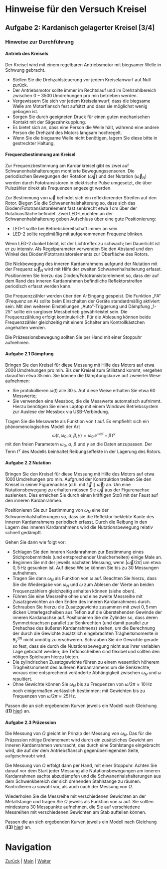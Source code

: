 # Hinweise für den Versuch Kreisel

## Aufgabe 2: Kardanisch gelagerter Kreisel [3/4]

### Hinweise zur Durchführung

#### Antrieb des Kreisels

Der Kreisel wird mit einem regelbaren Antriebsmotor mit biegsamer Welle in Schwung gebracht. 

- Stellen Sie die Drehzahlsteuerung vor jedem Kreiselanwurf auf Null zurück. 
- Der Antriebsmotor sollte immer im Rechtslauf und im Drehzahlbereich zwischen $0-3500\,\text{Umdrehungen pro min}$ betrieben werden. 
- Vergewissern Sie sich vor jedem Kreiselanwurf, dass die biegsame Welle am Motorflansch fest aufsitzt und dass sie möglichst wenig gebogen
  ist. 
- Sorgen Sie durch geeigneten Druck für einen guten mechanischen Kontakt mit der Sägezahnkupplung.
- Es bietet sich an, dass eine Person die Welle hält, während eine andere Person die Drehzahl des Motors langsam hochregelt. 
- Wenn Sie die biegsame Welle nicht benötigen, lagern Sie diese bitte in gestreckter Haltung.

#### Frequenzbestimmung am Kreisel

Zur Frequenzbestimmung am Kardankreisel gibt es zwei auf Schwanenhalshalterungen montierte Bewegungssensoren. Die periodischen Bewegungen der Rotation ($\vec{\omega}$) und der Nutation ($\vec{\omega}_{N}$) werden durch Fototransistoren in elektrische Pulse umgesetzt, die über Pulszähler direkt als Frequenzen angezeigt werden. 

Zur Bestimmung von $\vec{\omega}$ befindet sich ein reflektierender Streifen auf den Rotor. Biegen Sie die Schwanenhalshalterung so, dass sich das Dioden/Fototransistorelement fast senkrecht etwa $1\,\mathrm{cm}$ über der Rotationsfläche befindet. Zwei LED-Leuchten an der Schwanenhalshalterung geben Aufschluss über eine gute Positionierung:

- LED-1 sollte bei Betriebsbereitschaft immer an sein.
- LED-2 sollte regelmäßig mit aufgenommenen Frequenz blinken. 

Wenn LED-2 dunkel bleibt, ist der Lichtreflex zu schwach; bei Dauerlicht ist er zu intensiv. Als Regelparameter verwenden Sie den Abstand und den Winkel
des Dioden/Fototransistorelements zur Oberfläche des Rotors.

Die Nickbewegung des inneren Kardanrahmens aufgrund der Nutation mit der Frequenz $\vec{\omega}_{N}$ wird mit Hilfe der zweiten Schwanenhalhalterung erfasst. Positionieren Sie hierzu das Dioden/Fototransistorelement so, dass der auf dem Rand des inneren Kardanrahmen befindliche Reflektorstreifen periodisch erfasst werden kann. 

Die Frequenzzähler werden über den A-Eingang gespeist. Die Funktion „FA“ (Frequenz an A) sollte beim Einschalten der Geräte standardmäßig aktiviert sein. Mit den weiteren Einstellungen „Auto“-Triggerung und Dämpfung „1-25“ sollte ein sorgloser Messbetrieb gewährleistet sein. Die Frequenzzählung erfolgt kontinuierlich. Für die Ablesung können beide Frequenzzähler gleichzeitig mit
einem Schalter am Kontrollkästchen angehalten werden.

Die Präzessionsbewegung sollten Sie per Hand mit einer Stoppuhr aufnehmen.

#### Aufgabe 2.1 Dämpfung

Bringen Sie den Kreisel für diese Messung mit Hilfe des Motors auf etwa $2000\,\text{Umdrehungen pro min}$. Bis der Kreisel zum Stillstand kommt, vergehen daraufhin etwa $35\,\mathrm{min}$. Sie können die Dämpfungskurve auf zweierlei Wese aufnehmen: 

- Sie protokollieren $\omega(t)$ alle $30\,\mathrm{s}$. Auf diese Weise erhalten Sie etwa 60 Messwerte;
- Sie verwenden eine Messbox, die die Messwerte automatisch aufnimmt. Hierzu benötigen Sie einen Laptop mit einem Windows Betriebssystem zur Auslese der Messbox via USB-Verbindung.

Tragen Sie die Messwerte als Funktion von $t$ auf. Es empfiehlt sich ein phänomenologisches Modell der Art
$$
\begin{equation*}
\omega(t, \omega_{0}, \alpha, \beta, \gamma) = \omega_{0}\,e^{-\alpha\,t} + \beta\,t^{\gamma}
\end{equation*}
$$
mit den freien Parametern $\omega_{0}$, $\alpha$, $\beta$ und $\gamma$ an die Daten anzupassen. Der Term $t^{\gamma}$ des Modells beinhaltet Reibungseffekte in der Lagerung des Rotors. 

#### Aufgabe 2.2 Nutation

Bringen Sie den Kreisel für diese Messung mit Hilfe des Motors auf etwa $1000\,\text{Umdrehungen pro min}$. Aufgrund der Konstruktion treiben Sie den Kreisel in seiner Figurenachse (d.h. mit $\vec{L}\parallel\vec{\omega}$) an.  Um eine Nutationsbewegung zu erhalten müssen Sie $\vec{\omega}$ aus der Figurenachse auslenken. Dies erreichen Sie durch einen kräftigen Stoß mit der Faust auf den inneren Kardanrahmen. 

Positionieren Sie zur Bestimmung von $\omega_{N}$ eine der Schwanenhalshalterungen so, dass sie die Reflektor-beklebte Kante des inneren Kardanrahmens periodisch erfasst. Durch die Reibung in den Lagern des inneren Kardanrahmens wird die Nutationsbewegung relativ schnell gedämpft. 

Gehen Sie dann wie folgt vor:

- Schlagen Sie den inneren Kardanrahmen zur Bestimmung eines Stichprobenmittels (und entsprechender Unsicherheiten) einige Male an. 
- Beginnen Sie mit der jeweils nächsten Messung, wenn $|\vec{\omega}/2\pi|$ um etwa $0,5\,\mathrm{Hz}$ gesunken ist. Auf diese Weise können Sie bis zu 30 Messungen aufnehmen. 
- Tragen Sie dann $\omega_{N}$ als Funktion von $\omega$ auf. Beachten Sie hierzu, dass Sie die Wiedergabe von $\omega_{N}$ und $\omega$ zum Ablesen der Werte an beiden Frequenzzählern gleichzeitig anhalten können (siehe oben).
- Führen Sie eine Messreihe ohne und eine zweite Messreihe mit Zusatzgewichten an den Enden des inneren Kardanrahmens durch. 
- Schrauben Sie hierzu die Zusatzgewichte zusammen mit zwei $0,5\,\mathrm{mm}$ dicken Unterlegscheiben aus Teflon auf die überstehenden Gewinde der inneren Kardanachse auf. Positionieren Sie die Zylinder so, dass deren Symmetrieachsen parallel zur Senkrechten (und damit parallel zur Drehachse des äußeren Kardanrahmens) stehen, um die Berechnung der durch die Gewichte zusätzlich eingebrachten Trägheitsmomente in $\theta_{x}^{(a)}$ nicht unnötig zu erschweren. Schrauben Sie die Gewichte gerade so fest, dass sie durch die Nutationsbewegung nicht aus ihrer variablen Lage gebracht werden; die Teflonscheiben sind flexibel und sollten den nötigen Spielraum hierzu bieten.
- Die zylindrischen Zusatzgewichte führen zu einem wesentlich höherem Trägheitsmoment des äußeren Kardanrahmens um die Senkrechte, woraus eine entsprechend veränderte Abhängigkeit zwischen $\omega_{N}$ und $\omega$ resultiert. 
- Ohne Gewichte können Sie $\omega_{N}$ bis zu Frequenzen von $\omega/2\pi\approx 10\,\mathrm{Hz}$ noch einigermaßen verlässlich bestimmen; mit Gewichten bis zu Frequenzen von $\omega/2\pi\approx 25\,\mathrm{Hz}$.

Passen die an sich ergebenden Kurven jeweils ein Modell nach Gleichung (**(1)** [hier](https://gitlab.kit.edu/kit/etp-lehre/p1-praktikum/students/-/blob/main/Kreisel/doc/Hinweise-Aufgabe-2-a.md)) an. 

#### Aufgabe 2.3 Präzession

Die Messung von $\Omega$ gleicht im Prinzip der Messung von $\omega_{N}$. Das für die Präzession nötige Drehmoment wird durch ein zusätzliches Gewicht am inneren Kardanrahmen verursacht, das durch eine Stahlstange eingebracht wird, die auf der dem Antriebsflansch gegenüberliegenden Seite, aufgeschraubt wird. 

Die Messung von $\Omega$ erfolgt dann per Hand, mit einer Stoppuhr. Achten Sie darauf vor dem Start jeder Messung alle Nutationsbewegungen am inneren Kardanrahmen sachte abzudämpfen und die Schwanenhalshalterungen aus dem Schwenkbereich der sich drehenden Stahlstange zu räumen. Kontrollieren $\omega$ sowohl vor, als auch nach der Messung von $\Omega$.

Wiederholen Sie die Messreihe mit verschiedenen Gewichten an der Metallstange und tragen Sie $\Omega$ jeweils als Funktion von $\omega$ auf. Sie sollten mindestens 30 Messpunkte aufnehmen, die Sie auf verschiedene Messreihen mit verschiedenen Gewichten am Stab aufteilen können. 

Passen die an sich ergebenden Kurven jeweils ein Modell nach Gleichung (**(3)** [hier](https://gitlab.kit.edu/kit/etp-lehre/p1-praktikum/students/-/blob/main/Kreisel/doc/Hinweise-Aufgabe-2-a.md)) an. 

# Navigation

[Zurück](https://gitlab.kit.edu/kit/etp-lehre/p1-praktikum/students/-/blob/main/Kreisel/doc/Hinweise-Aufgabe-2-a.md) | [Main](https://gitlab.kit.edu/kit/etp-lehre/p1-praktikum/students/-/tree/main/Kreisel) | [Weiter](https://gitlab.kit.edu/kit/etp-lehre/p1-praktikum/students/-/blob/main/Kreisel/doc/Hinweise-Aufgabe-2-c.md)
